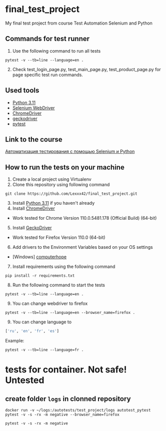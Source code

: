 # final_test_project

My final test project from course Test Automation Selenium and Python

## Commands for test runner

1. Use the following command to run all tests

```shell
pytest -v --tb=line --language=en .
```

2. Check test_login_page.py, test_main_page.py, test_product_page.py for page specific test run commands.

## Used tools

+ [Python 3.11](https://www.python.org/downloads/)
+ [Selenium WebDriver](https://www.selenium.dev/documentation/webdriver/)
+ [ChromeDriver](https://chromedriver.chromium.org/downloads)
+ [geckodriver](https://github.com/mozilla/geckodriver/releases)
+ [pytest](https://docs.pytest.org/en/7.2.x/getting-started.html)

## Link to the course

[Автоматизация тестирования с помощью Selenium и Python](https://stepik.org/course/575/syllabus)

## How to run the tests on your machine

1. Create a local project using Virtualenv
2. Clone this repository using following command

```shell
git clone https://github.com/Lexxx42/final_test_project.git
```

3. Install [Python 3.11](https://www.python.org/downloads/) if you haven't already
4. Install [ChromeDriver](https://chromedriver.chromium.org/downloads)

+ Work tested for Chrome Version 110.0.5481.178 (Official Build) (64-bit)

5. Install [GeckoDriver](https://github.com/mozilla/geckodriver/releases/)

+ Work tested for Firefox Version 110.0 (64-bit)

6. Add drivers to the Environment Variables based on your OS settings

+ [Windows] [computerhope](https://www.computerhope.com/issues/ch000549.htm)

7. Install requirements using the following command

```shell
pip install -r requirements.txt
```

8. Run the following command to start the tests

```shell
pytest -v --tb=line --language=en .
```

9. You can change webdriver to firefox

```shell
pytest -v --tb=line --language=en --browser_name=firefox .
```

9. You can change language to

```python
['ru', 'en', 'fr', 'es']
```

Example:

```shell
pytest -v --tb=line --language=fr .
```

# tests for container. Not safe! Untested

## create folder `logs` in clonned repository

```shell
docker run -v ~/logs:/autotests/test_project/logs autotest_pytest pytest -v -s -rx -m negative --browser_name=firefox
```

```shell
pytest -v -s -rx -m negative
```
